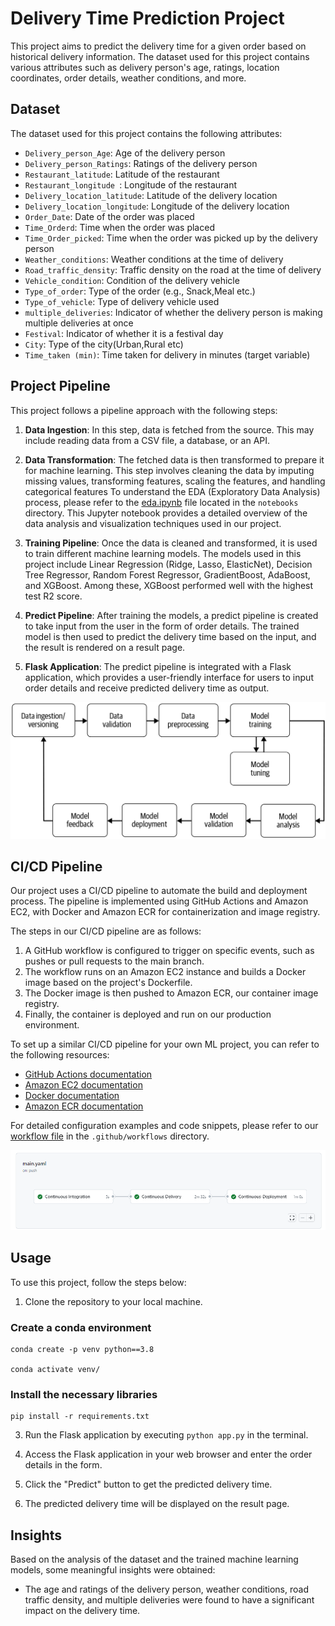 # Delivery Time Prediction Project

This project aims to predict the delivery time for a given order based on historical delivery information. The dataset used for this project contains various attributes such as delivery person's age, ratings, location coordinates, order details, weather conditions, and more.

## Dataset

The dataset used for this project contains the following attributes:

- `Delivery_person_Age`: Age of the delivery person
- `Delivery_person_Ratings`: Ratings of the delivery person
- `Restaurant_latitude`: Latitude of the restaurant
- `Restaurant_longitude `: Longitude of the restaurant
- `Delivery_location_latitude`: Latitude of the delivery location
- `Delivery_location_longitude`: Longitude of the delivery location
- `Order_Date`: Date of the order was placed
- `Time_Orderd`: Time when the order was placed
- `Time_Order_picked`: Time when the order was picked up by the delivery person
- `Weather_conditions`: Weather conditions at the time of delivery
- `Road_traffic_density`: Traffic density on the road at the time of delivery
- `Vehicle_condition`: Condition of the delivery vehicle
- `Type_of_order`: Type of the order (e.g., Snack,Meal etc.)
- `Type_of_vehicle`: Type of delivery vehicle used
- `multiple_deliveries`: Indicator of whether the delivery person is making multiple deliveries at once
- `Festival`: Indicator of whether it is a festival day
- `City`: Type of the city(Urban,Rural etc)
- `Time_taken (min)`: Time taken for delivery in minutes (target variable)

## Project Pipeline

This project follows a pipeline approach with the following steps:

1. **Data Ingestion**: In this step, data is fetched from the source. This may include reading data from a CSV file, a database, or an API.

2. **Data Transformation**: The fetched data is then transformed to prepare it for machine learning. This step involves cleaning the data by imputing missing values, transforming features, scaling the features, and handling categorical features To understand the EDA (Exploratory Data Analysis) process, please refer to the [eda.ipynb](notebooks/eda.ipynb) file located in the `notebooks` directory. This Jupyter notebook provides a detailed overview of the data analysis and visualization techniques used in our project.

3. **Training Pipeline**: Once the data is cleaned and transformed, it is used to train different machine learning models. The models used in this project include Linear Regression (Ridge, Lasso, ElasticNet), Decision Tree Regressor, Random Forest Regressor, GradientBoost, AdaBoost, and XGBoost. Among these, XGBoost performed well with the highest test R2 score.

4. **Predict Pipeline**: After training the models, a predict pipeline is created to take input from the user in the form of order details. The trained model is then used to predict the delivery time based on the input, and the result is rendered on a result page.

5. **Flask Application**: The predict pipeline is integrated with a Flask application, which provides a user-friendly interface for users to input order details and receive predicted delivery time as output.

![Machine Learning Workflow Diagram](ml_pipeline.png)

## CI/CD Pipeline

Our project uses a CI/CD pipeline to automate the build and deployment process. The pipeline is implemented using GitHub Actions and Amazon EC2, with Docker and Amazon ECR for containerization and image registry.

The steps in our CI/CD pipeline are as follows:

1. A GitHub workflow is configured to trigger on specific events, such as pushes or pull requests to the main branch.
2. The workflow runs on an Amazon EC2 instance and builds a Docker image based on the project's Dockerfile.
3. The Docker image is then pushed to Amazon ECR, our container image registry.
4. Finally, the container is deployed and run on our production environment.

To set up a similar CI/CD pipeline for your own ML project, you can refer to the following resources:

- [GitHub Actions documentation](https://docs.github.com/en/actions)
- [Amazon EC2 documentation](https://aws.amazon.com/ec2/)
- [Docker documentation](https://docs.docker.com/)
- [Amazon ECR documentation](https://aws.amazon.com/ecr/)

For detailed configuration examples and code snippets, please refer to our [workflow file](.github/workflows/main.yaml) in the `.github/workflows` directory.

![CI/CD Pipeline Diagram](ci_cd_pipeline_diagram.png)


## Usage

To use this project, follow the steps below:

1. Clone the repository to your local machine.

### Create a conda environment
```
conda create -p venv python==3.8

conda activate venv/
```
### Install the necessary libraries
```
pip install -r requirements.txt
```

3. Run the Flask application by executing `python app.py` in the terminal.

4. Access the Flask application in your web browser and enter the order details in the form.

5. Click the "Predict" button to get the predicted delivery time.

6. The predicted delivery time will be displayed on the result page.

## Insights

Based on the analysis of the dataset and the trained machine learning models, some meaningful insights were obtained:

- The age and ratings of the delivery person, weather conditions, road traffic density, and multiple deliveries were found to have a significant impact on the delivery time.
